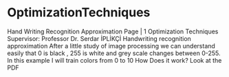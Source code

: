 # OptimizationTechniques
Hand Writing Recognition Approximation
Page | 1
Optimization Techniques
Supervisor: Professor Dr. Serdar İPLİKÇİ
Handwriting recognition approximation
After a little study of image processing we can understand easily that 0 is black , 255 is white and grey scale changes between 0-255.
In this example I will train colors from 0 to 10
How Does it work?
Look at the PDF
